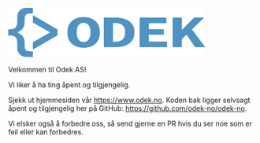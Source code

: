 ![Odek AS logo](logo.svg)

Velkommen til Odek AS!

Vi liker å ha ting åpent og tilgjengelig.

Sjekk ut hjemmesiden vår https://www.odek.no. Koden bak ligger selvsagt åpent og tilgjengelig her på GitHub: https://github.com/odek-no/odek-no.

Vi elsker også å forbedre oss, så send gjerne en PR hvis du ser noe som er feil eller kan forbedres.
